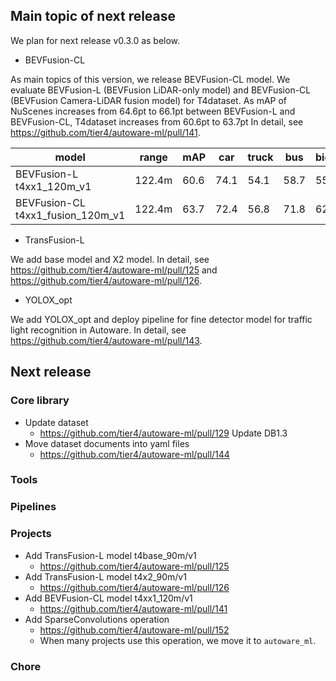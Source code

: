 ## Main topic of next release

We plan for next release v0.3.0 as below.

- BEVFusion-CL

As main topics of this version, we release BEVFusion-CL model.
We evaluate BEVFusion-L (BEVFusion LiDAR-only model) and BEVFusion-CL (BEVFusion Camera-LiDAR fusion model) for T4dataset.
As mAP of NuScenes increases from 64.6pt to 66.1pt between BEVFusion-L and BEVFusion-CL, T4dataset increases from 60.6pt to 63.7pt
In detail, see https://github.com/tier4/autoware-ml/pull/141.

| model                             | range  | mAP  | car  | truck | bus  | bicycle | pedestrian |
| --------------------------------- | ------ | ---- | ---- | ----- | ---- | ------- | ---------- |
| BEVFusion-L t4xx1_120m_v1         | 122.4m | 60.6 | 74.1 | 54.1  | 58.7 | 55.7    | 60.3       |
| BEVFusion-CL t4xx1_fusion_120m_v1 | 122.4m | 63.7 | 72.4 | 56.8  | 71.8 | 62.1    | 55.3       |

- TransFusion-L

We add base model and X2 model.
In detail, see https://github.com/tier4/autoware-ml/pull/125 and https://github.com/tier4/autoware-ml/pull/126.

- YOLOX_opt

We add YOLOX_opt and deploy pipeline for fine detector model for traffic light recognition in Autoware.
In detail, see https://github.com/tier4/autoware-ml/pull/143.

## Next release
### Core library

- Update dataset
  - <https://github.com/tier4/autoware-ml/pull/129> Update DB1.3
- Move dataset documents into yaml files
  - <https://github.com/tier4/autoware-ml/pull/144>

### Tools

### Pipelines

### Projects

- Add TransFusion-L model t4base_90m/v1
  - <https://github.com/tier4/autoware-ml/pull/125>
- Add TransFusion-L model t4x2_90m/v1
  - <https://github.com/tier4/autoware-ml/pull/126>
- Add BEVFusion-CL model t4xx1_120m/v1
  - <https://github.com/tier4/autoware-ml/pull/141>
- Add SparseConvolutions operation
  - <https://github.com/tier4/autoware-ml/pull/152>
  - When many projects use this operation, we move it to `autoware_ml`.

### Chore
